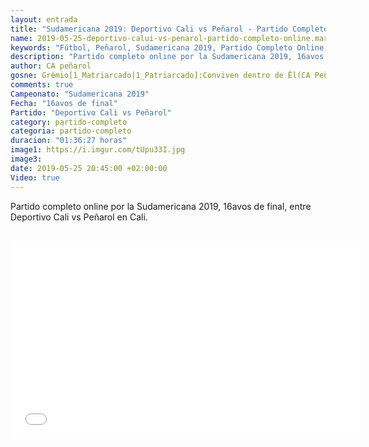 ```yaml
---
layout: entrada
title: "Sudamericana 2019: Deportivo Cali vs Peñarol - Partido Completo Online"
name: 2019-05-25-deportivo-calui-vs-penarol-partido-completo-online.markdown
keywords: "Fútbol, Peñarol, Sudamericana 2019, Partido Completo Online, Deportivo Cali vs Peñarol, Video"
description: "Partido completo online por la Sudamericana 2019, 16avos de final, Deportivo Cali vs Peñarol en Cali"
author: CA peñarol
gosne: Grêmio[1_Matriarcado|1_Patriarcado]:Conviven dentro de Êl(CA Peñarol)
comments: true
Campeonato: "Sudamericana 2019"
Fecha: "16avos de final"
Partido: "Deportivo Cali vs Peñarol"
category: partido-completo
categoria: partido-completo
duracion: "01:36:27 horas"
image1: https://i.imgur.com/tUpu33I.jpg
image3:
date: 2019-05-25 20:45:00 +02:00:00
Video: true
---
```


Partido completo online por la Sudamericana 2019, 16avos de final, entre Deportivo Cali vs Peñarol en Cali.

<br>
<!--
<iframe src="https://openload.pw/embed/7ELntA5_Uo8/UCL.2019.04.17-Quarter.Finals-POR.vs.LIV.mkv" scrolling="no" frameborder="0" width="700" height="430" allowfullscreen="true" webkitallowfullscreen="true" mozallowfullscreen="true"></iframe>
-->

<center><iframe width="560" height="315" src="//ok.ru/videoembed/1265883810483" frameborder="0" allowfullscreen></iframe></center>

<br>

<!--<span style="color:yellow;">grabado con - </span> <a href="http://ffmpeg.org"><img src="{{ site.url }}/images/ffmpeg.png" width="55" style="border:1px solid green;"></a>-->
